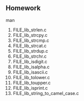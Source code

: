 ## Homework

man <name of function>

1. FILE\_lib\_strlen.c 
2. FILE\_lib\_strcpy.c 
3. FILE\_lib\_strcmp.c 
4. FILE\_lib\_strcat.c 
5. FILE\_lib\_strdup.c 
6. FILE\_lib\_strchr.c  
7. FILE\_lib\_isdigit.c
8. FILE\_lib\_isalpha.c
9. FILE\_lib\_isascii.c
10. FILE\_lib\_tolower.c
11. FILE\_lib\_toupper.c 
12. FILE\_lib\_isprint.c
13. FILE\_lib\_string_to_camel_case.c
